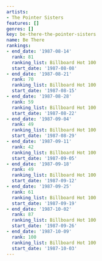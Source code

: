 ```yaml
---
artists:
- The Pointer Sisters
features: []
genres: []
key: be-there-the-pointer-sisters
name: Be There
rankings:
- end_date: '1987-08-14'
  rank: 81
  ranking_list: Billboard Hot 100
  start_date: '1987-08-08'
- end_date: '1987-08-21'
  rank: 70
  ranking_list: Billboard Hot 100
  start_date: '1987-08-15'
- end_date: '1987-08-28'
  rank: 59
  ranking_list: Billboard Hot 100
  start_date: '1987-08-22'
- end_date: '1987-09-04'
  rank: 49
  ranking_list: Billboard Hot 100
  start_date: '1987-08-29'
- end_date: '1987-09-11'
  rank: 42
  ranking_list: Billboard Hot 100
  start_date: '1987-09-05'
- end_date: '1987-09-18'
  rank: 49
  ranking_list: Billboard Hot 100
  start_date: '1987-09-12'
- end_date: '1987-09-25'
  rank: 61
  ranking_list: Billboard Hot 100
  start_date: '1987-09-19'
- end_date: '1987-10-02'
  rank: 87
  ranking_list: Billboard Hot 100
  start_date: '1987-09-26'
- end_date: '1987-10-09'
  rank: 100
  ranking_list: Billboard Hot 100
  start_date: '1987-10-03'
---
```


